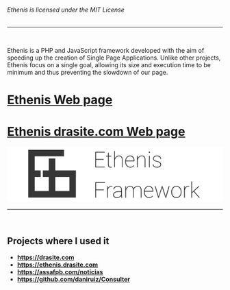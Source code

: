 ###### Ethenis is licensed under the MIT License
<hr>
<br>

Ethenis is a PHP and JavaScript framework developed with the aim of speeding up the creation of Single Page Applications. Unlike other projects, Ethenis focus on a single goal, allowing its size and execution time to be minimum and thus preventing the slowdown of our page.

# [Ethenis Web page](https://ethenis.drasite.com)
# [Ethenis drasite.com Web page](https://drasite.com/ethenis)

<img src="https://github.com/daniruiz/Ethenis-Framework/blob/master/logo.png?raw=true" width=1000>
<hr>
<br>

## Projects where I used it  
* **https://drasite.com**
* **https://ethenis.drasite.com**
* **https://assafpb.com/noticias**
* **https://github.com/daniruiz/Consulter**
